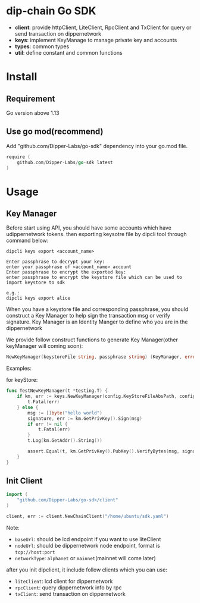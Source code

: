 # dip-chain Go SDK


- **client**: provide httpClient, LiteClient, RpcClient and TxClient for query or send transaction on dippernetwork
- **keys**: implement KeyManage to manage private key and accounts
- **types**: common types
- **util**: define constant and common functions

# Install

## Requirement

Go version above 1.13

## Use go mod(recommend)

Add "github.com/Dipper-Labs/go-sdk" dependency into your go.mod file.

```go
require (
	github.com/Dipper-Labs/go-sdk latest
)
```

# Usage

## Key Manager

Before start using API, you should have some accounts which have udippernetwork tokens. then exporting keysotre file by dipcli tool through command below:
```cassandraql
dipcli keys export <account_name>

Enter passphrase to decrypt your key:
enter your passphrase of <account_name> account
Enter passphrase to encrypt the exported key:
enter passphrase to encrypt the keystore file which can be used to import keystore to sdk

e.g.:
dipcli keys export alice

```

When you have a keystore file and corresponding passphrase, you should construct a Key Manager to help sign the transaction msg or verify signature. Key Manager is an Identity Manger to define who you are in the dippernetwork

We provide follow construct functions to generate Key Manager(other keyManager will coming soon):

```go
NewKeyManager(keystoreFile string, passphrase string) (KeyManager, error)
```

Examples:

for keyStore:

```go
func TestNewKeyManager(t *testing.T) {
	if km, err := keys.NewKeyManager(config.KeyStoreFileAbsPath, config.KeyStorePasswd); err != nil {
		t.Fatal(err)
	} else {
		msg := []byte("hello world")
		signature, err := km.GetPrivKey().Sign(msg)
		if err != nil {
			t.Fatal(err)
		}
		t.Log(km.GetAddr().String())

		assert.Equal(t, km.GetPrivKey().PubKey().VerifyBytes(msg, signature), true)
	}
}
```

## Init Client

```go
import (
	"github.com/Dipper-Labs/go-sdk/client"
)

client, err := client.NewChainClient("/home/ubuntu/sdk.yaml")
```

Note:
- `baseUrl`: should be lcd endpoint if you want to use liteClient
- `nodeUrl`: should be dippernetwork node endpoint, format is `tcp://host:port`
- `networkType`: `alphanet` or `mainnet`(mainnet will come later)

after you init dipclient, it include follow clients which you can use:

- `liteClient`: lcd client for dippernetwork
- `rpcClient`: query dippernetwork info by rpc
- `txClient`: send transaction on dippernetwork

